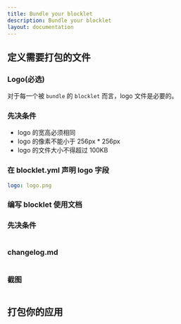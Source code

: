 ```yaml
---
title: Bundle your blocklet
description: Bundle your blocklet
layout: documentation
---
```


## 定义需要打包的文件

### Logo(必选)

对于每一个被 `bundle` 的 `blocklet` 而言，logo 文件是必要的。

### 先决条件

- logo 的宽高必须相同
- logo 的像素不能小于 256px \* 256px
- logo 的文件大小不得超过 100KB

### 在 blocklet.yml 声明 logo 字段

```yml
logo: logo.png
```

### 编写 blocklet 使用文档

### 先决条件


```yml

```

### changelog.md

```

```

### 截图

```yml

```


## 打包你的应用
<!--- Bunding mode: zip, webpack
- Bundling under mono-repo mode-->


